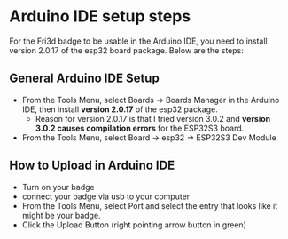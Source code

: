 # Arduino IDE setup steps
For the Fri3d badge to be usable in the Arduino IDE, you need to install version 2.0.17 of the esp32 board package. Below are the steps:

## General Arduino IDE Setup
- From the Tools Menu, select Boards -> Boards Manager in the Arduino IDE, then install **version 2.0.17** of the esp32 package.
  - Reason for version 2.0.17 is that I tried version 3.0.2 and **version 3.0.2 causes compilation errors** for the ESP32S3 board.
- From the Tools Menu, select Board -> esp32 -> ESP32S3 Dev Module

## How to Upload in Arduino IDE
- Turn on your badge
- connect your badge via usb to your computer
- From the Tools Menu, select Port and select the entry that looks like it might be your badge.
- Click the Upload Button (right pointing arrow button in green)

